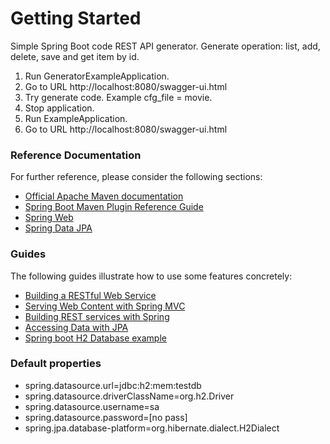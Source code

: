 # Getting Started
Simple Spring Boot code REST API generator. 
Generate operation: list, add, delete, save and get item by id.
1. Run GeneratorExampleApplication.
2. Go to URL http://localhost:8080/swagger-ui.html
3. Try generate code. Example cfg_file = movie.
4. Stop application.
5. Run ExampleApplication.
6. Go to URL http://localhost:8080/swagger-ui.html

### Reference Documentation
For further reference, please consider the following sections:

* [Official Apache Maven documentation](https://maven.apache.org/guides/index.html)
* [Spring Boot Maven Plugin Reference Guide](https://docs.spring.io/spring-boot/docs/2.2.2.RELEASE/maven-plugin/)
* [Spring Web](https://docs.spring.io/spring-boot/docs/2.2.2.RELEASE/reference/htmlsingle/#boot-features-developing-web-applications)
* [Spring Data JPA](https://docs.spring.io/spring-boot/docs/2.2.2.RELEASE/reference/htmlsingle/#boot-features-jpa-and-spring-data)

### Guides
The following guides illustrate how to use some features concretely:

* [Building a RESTful Web Service](https://spring.io/guides/gs/rest-service/)
* [Serving Web Content with Spring MVC](https://spring.io/guides/gs/serving-web-content/)
* [Building REST services with Spring](https://spring.io/guides/tutorials/bookmarks/)
* [Accessing Data with JPA](https://spring.io/guides/gs/accessing-data-jpa/)
* [Spring boot H2 Database example](https://java2blog.com/spring-boot-h2-database/)

### Default properties
* spring.datasource.url=jdbc:h2:mem:testdb
* spring.datasource.driverClassName=org.h2.Driver
* spring.datasource.username=sa
* spring.datasource.password=[no pass]
* spring.jpa.database-platform=org.hibernate.dialect.H2Dialect

